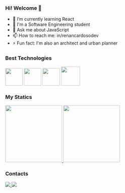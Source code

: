 ### Hi! Welcome 👋

- 🌱 I’m currently learning React
- 📖 I'm a Software Engineering student
- 💬 Ask me about JavaScript
- 📫 How to reach me: in/renancardosodev
- ⚡ Fun fact: I'm also an architect and urban planner

### Best Technologies

<div>
  <img src="https://cdn.jsdelivr.net/gh/devicons/devicon/icons/html5/html5-plain-wordmark.svg" width="55" />
  <img src="https://cdn.jsdelivr.net/gh/devicons/devicon/icons/javascript/javascript-plain.svg" width="55" />
  <img src="https://cdn.jsdelivr.net/gh/devicons/devicon/icons/typescript/typescript-plain.svg" width="55" />
  <img src="https://cdn.jsdelivr.net/gh/devicons/devicon/icons/react/react-original.svg" width="60" />
</div>

### My Statics

<div>
  <a href="https://github.com/renancardosodev">
    <img height="180em" src="https://github-readme-stats.vercel.app/api/top-langs/?username=renancardosodev&layout=compact&langs_count=7&theme=dark"/>
    <img height="180em" src="https://github-readme-stats.vercel.app/api?username=renancardosodev&show_icons=true&theme=dark&include_all_commits=true&count_private=true"/>
  </a>
</div>

### Contacts

<div>
  <a href="https://linkedin.com/in/renancardosodev">
    <img src="https://img.shields.io/badge/LinkedIn-0077B5?style=for-the-badge&logo=linkedin&logoColor=white"  />
  </a>
  <a href="https://wa.me/5521982150049">
    <img src="https://img.shields.io/badge/WhatsApp-25D366?style=for-the-badge&logo=whatsapp&logoColor=white"  />
  </a>
</div>

